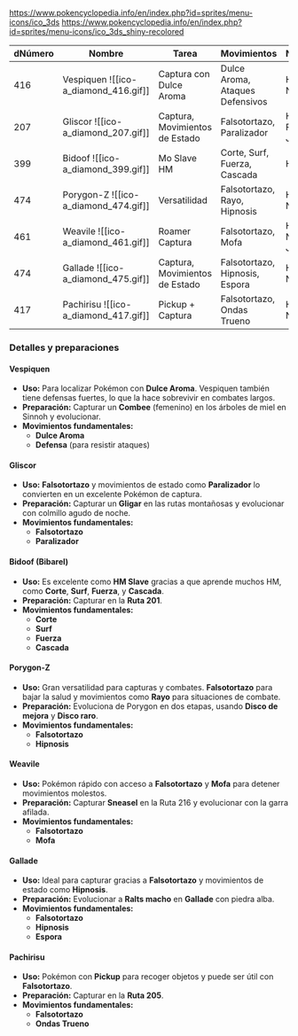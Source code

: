 https://www.pokencyclopedia.info/en/index.php?id=sprites/menu-icons/ico_3ds
https://www.pokencyclopedia.info/en/index.php?id=sprites/menu-icons/ico_3ds_shiny-recolored


|dNúmero|Nombre|Tarea|Movimientos|Naturaleza/Habilidad|
|---|---|---|---|---|
|416|Vespiquen ![[ico-a_diamond_416.gif]]|Captura con Dulce Aroma|Dulce Aroma, Ataques Defensivos|Habilidad: Presión, Naturaleza: Calmado|
|207|Gliscor ![[ico-a_diamond_207.gif]]|Captura, Movimientos de Estado|Falsotortazo, Paralizador|Habilidad: Corte Fuerte, Naturaleza: Jolly(Alegre)|
|399|Bidoof ![[ico-a_diamond_399.gif]]|Mo Slave HM|Corte, Surf, Fuerza, Cascada|Habilidad: Simple|
|474|Porygon-Z ![[ico-a_diamond_474.gif]]|Versatilidad|Falsotortazo, Rayo, Hipnosis|Habilidad: Adaptable, Naturaleza: Modesta|
|461|Weavile ![[ico-a_diamond_461.gif]]|Roamer Captura|Falsotortazo, Mofa|Habilidad: Presión, Naturaleza: Jolly(Alegre)|
|474|Gallade ![[ico-a_diamond_475.gif]]|Captura, Movimientos de Estado|Falsotortazo, Hipnosis, Espora|Habilidad: Impasible, Naturaleza: Firme|
|417|Pachirisu ![[ico-a_diamond_417.gif]]|Pickup + Captura|Falsotortazo, Ondas Trueno|Habilidad: Recogida, Naturaleza: Alegre|

### Detalles y preparaciones

#### **Vespiquen**

- **Uso:** Para localizar Pokémon con **Dulce Aroma**. Vespiquen también tiene defensas fuertes, lo que la hace sobrevivir en combates largos.
- **Preparación:** Capturar un **Combee** (femenino) en los árboles de miel en Sinnoh y evolucionar.
- **Movimientos fundamentales:**
    - **Dulce Aroma**
    - **Defensa** (para resistir ataques)

#### **Gliscor**

- **Uso:** **Falsotortazo** y movimientos de estado como **Paralizador** lo convierten en un excelente Pokémon de captura.
- **Preparación:** Capturar un **Gligar** en las rutas montañosas y evolucionar con colmillo agudo de noche.
- **Movimientos fundamentales:**
    - **Falsotortazo**
    - **Paralizador**

#### **Bidoof (Bibarel)**

- **Uso:** Es excelente como **HM Slave** gracias a que aprende muchos HM, como **Corte**, **Surf**, **Fuerza**, y **Cascada**.
- **Preparación:** Capturar en la **Ruta 201**.
- **Movimientos fundamentales:**
    - **Corte**
    - **Surf**
    - **Fuerza**
    - **Cascada**

#### **Porygon-Z**

- **Uso:** Gran versatilidad para capturas y combates. **Falsotortazo** para bajar la salud y movimientos como **Rayo** para situaciones de combate.
- **Preparación:** Evoluciona de Porygon en dos etapas, usando **Disco de mejora** y **Disco raro**.
- **Movimientos fundamentales:**
    - **Falsotortazo**
    - **Hipnosis**

#### **Weavile**

- **Uso:** Pokémon rápido con acceso a **Falsotortazo** y **Mofa** para detener movimientos molestos.
- **Preparación:** Capturar **Sneasel** en la Ruta 216 y evolucionar con la garra afilada.
- **Movimientos fundamentales:**
    - **Falsotortazo**
    - **Mofa**

#### **Gallade**

- **Uso:** Ideal para capturar gracias a **Falsotortazo** y movimientos de estado como **Hipnosis**.
- **Preparación:** Evolucionar a **Ralts macho** en **Gallade** con piedra alba.
- **Movimientos fundamentales:**
    - **Falsotortazo**
    - **Hipnosis**
    - **Espora**

#### **Pachirisu**

- **Uso:** Pokémon con **Pickup** para recoger objetos y puede ser útil con **Falsotortazo**.
- **Preparación:** Capturar en la **Ruta 205**.
- **Movimientos fundamentales:**
    - **Falsotortazo**
    - **Ondas Trueno**
